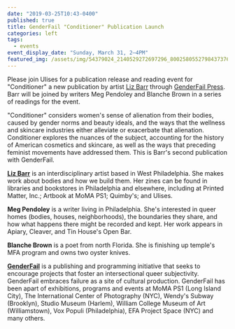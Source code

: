 ```yaml
---
date: "2019-03-25T10:43-0400"
published: true
title: GenderFail "Conditioner" Publication Launch
categories: left
tags:
  - events
event_display_date: "Sunday, March 31, 2–4PM"
featured_img: /assets/img/54379024_2140529272697296_8002580552798437376_o.jpg
---
```


Please join Ulises for a publication release and reading event for "Conditioner" a new publication by artist [Liz Barr](https://liz-barr.com/) through [GenderFail Press](https://www.genderfail.space/). Barr will be joined by writers Meg Pendoley and Blanche Brown in a series of readings for the event.

"Conditioner" considers women's sense of alienation from their bodies, caused by gender norms and beauty ideals, and the ways that the wellness and skincare industries either alleviate or exacerbate that alienation. Conditioner explores the nuances of the subject, accounting for the history of American cosmetics and skincare, as well as the ways that preceding feminist movements have addressed them. This is Barr's second publication with GenderFail.

**[Liz Barr](https://liz-barr.com/)** is an interdisciplinary artist based in West Philadelphia. She makes work about bodies and how we build them. Her zines can be found in libraries and bookstores in Philadelphia and elsewhere, including at Printed Matter, Inc.; Artbook at MoMA PS1; Quimby's; and Ulises.

**Meg Pendoley** is a writer living in Philadelphia. She's interested in queer homes (bodies, houses, neighborhoods), the boundaries they share, and how what happens there might be recorded and kept. Her work appears in Apiary, Cleaver, and Tin House's Open Bar.

**Blanche Brown** is a poet from north Florida. She is finishing up temple's MFA program and owns two oyster knives.

**[GenderFail](https://www.genderfail.space/)** is a publishing and programming initiative that seeks to encourage projects that foster an intersectional queer subjectivity. GenderFail embraces failure as a site of cultural production. GenderFail has been apart of exhibitions, programs and events at MoMA PS1 (Long Island City), The International Center of Photography (NYC), Wendy's Subway (Brooklyn), Studio Museum (Harlem), William College Museum of Art (Williamstown), Vox Populi (Philadelphia), EFA Project Space (NYC) and many others.
